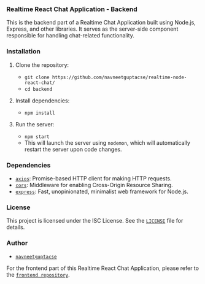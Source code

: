 ### Realtime React Chat Application - Backend

This is the backend part of a Realtime Chat Application built using Node.js, Express, and other libraries. It serves as the server-side component responsible for handling chat-related functionality.

### Installation

1. Clone the repository:
    - `git clone https://github.com/navneetguptacse/realtime-node-react-chat/`
    - `cd backend`

2. Install dependencies:
    - `npm install`

3. Run the server:
    - `npm start`
    - This will launch the server using `nodemon`, which will automatically restart the server upon code changes.

### Dependencies

- [`axios`](https://www.npmjs.com/package/axios): Promise-based HTTP client for making HTTP requests.
- [`cors`](https://www.npmjs.com/package/cors): Middleware for enabling Cross-Origin Resource Sharing.
- [`express`](https://www.npmjs.com/package/express): Fast, unopinionated, minimalist web framework for Node.js.

### License

This project is licensed under the ISC License. See the [`LICENSE`](LICENSE) file for details.

### Author

- [`navneetguptacse`](https://github.com/navneetguptacse)


For the frontend part of this Realtime React Chat Application, please refer to the [`frontend repository`](https://github.com/navneetguptacse/realtime-node-react-chat/tree/main/frontend).